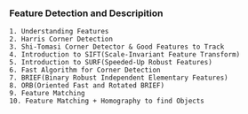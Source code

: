 ### Feature Detection and Descripition
    1. Understanding Features
    2. Harris Corner Detection
    3. Shi-Tomasi Corner Detector & Good Features to Track
    4. Introduction to SIFT(Scale-Invariant Feature Transform)
    5. Introduction to SURF(Speeded-Up Robust Features)
    6. Fast Algorithm for Corner Detection
    7. BRIEF(Binary Robust Independent Elementary Features)
    8. ORB(Oriented Fast and Rotated BRIEF)
    9. Feature Matching
    10. Feature Matching + Homography to find Objects